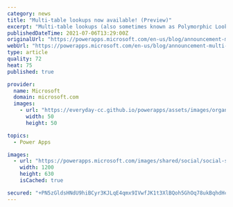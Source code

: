 ```yaml
---
category: news
title: "Multi-table lookups now available! (Preview)"
excerpt: "Multi-table lookups (also sometimes known as Polymorphic Lookups) allow the creation of a lookup in one table that looks up records in multiple other tables at once. This provides much greater flexibility in retrieving data within your environments. With multi-table lookups, you can perform a lookup"
publishedDateTime: 2021-07-06T13:29:00Z
originalUrl: "https://powerapps.microsoft.com/en-us/blog/announcement-multi-table-lookups-are-now-available-as-a-preview/"
webUrl: "https://powerapps.microsoft.com/en-us/blog/announcement-multi-table-lookups-are-now-available-as-a-preview/"
type: article
quality: 72
heat: 75
published: true

provider:
  name: Microsoft
  domain: microsoft.com
  images:
    - url: "https://everyday-cc.github.io/powerapps/assets/images/organizations/microsoft.com-50x50.jpg"
      width: 50
      height: 50

topics:
  - Power Apps

images:
  - url: "https://powerapps.microsoft.com/images/shared/social/social-share-post-ignite.png"
    width: 1200
    height: 630
    isCached: true

secured: "+PN5zGldsHNdU9hiBCyr3KJLqE4qmx9IVwfJK1t3XlBQoh5GhOq78ukBqhdHcXdTBaLE22Cw3CzL1MwfvJMGVesTb9U3+iA0pwYUdVBmDmQZowWFuMdx0FxnchcYNcegD4/8TTwBP+FkQEtLB24iJ0Td49HuZCshaeObufH8kF+XfUH3OTNymxoDcK9KAyDtHAbjSgtVEXN3wJ0vNCfjezdf+5qBtEvX3KxAeUMUJgv/KnroZAMbKeNP0YvsrUziia690WaLGJEw9MIYOUXvxIjrfK47QTV44qLqKYXSmZOe619gLFo7otiRWhWsLcqalq35n63gT41FOCwrbgnyX4z+yYTOVAK64xNJqw9QlNg=;12lPNl2lvrxAQrTHGXNp8g=="
---
```



